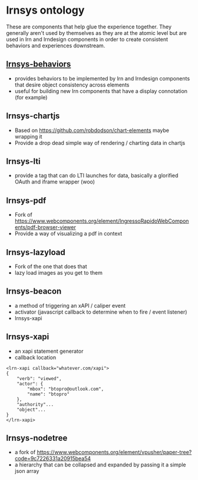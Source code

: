 # lrnsys ontology
These are components that help glue the experience together. They generally aren't used by themselves as they are at the atomic level but are used in lrn and lrndesign components in order to create consistent behaviors and experiences downstream.
## [lrnsys-behaviors](https://github.com/LRNWebComponents/lrnsys-behaviors)
- provides behaviors to be implemented by lrn and lrndesign components that desire object consistency across elements
- useful for building new lrn components that have a display connotation (for example)
## lrnsys-chartjs
- Based on https://github.com/robdodson/chart-elements maybe wrapping it
- Provide a drop dead simple way of rendering / charting data in chartjs
## lrnsys-lti
- provide a tag that can do LTI launches for data, basically a glorified OAuth and iframe wrapper (woo)
## lrnsys-pdf
- Fork of https://www.webcomponents.org/element/IngressoRapidoWebComponents/pdf-browser-viewer
- Provide a way of visualizing a pdf in context
## lrnsys-lazyload
- Fork of the one that does that
- lazy load images as you get to them
## lrnsys-beacon
- a method of triggering an xAPI / caliper event
- activator (javascript callback to determine when to fire / event listener)
- lrnsys-xapi
## lrnsys-xapi
- an xapi statement generator
- callback location
```
<lrn-xapi callback="whatever.com/xapi">
{
	"verb": "viewed",
	"actor": {
		"mbox": "btopro@outlook.com",
		"name": "btopro"
	},
	"authority"...
	"object"...
}
</lrn-xapi>
```
## lrnsys-nodetree
- a fork of https://www.webcomponents.org/element/vpusher/paper-tree?code=9c7226331a20915bea54
- a hierarchy that can be collapsed and expanded by passing it a simple json array
